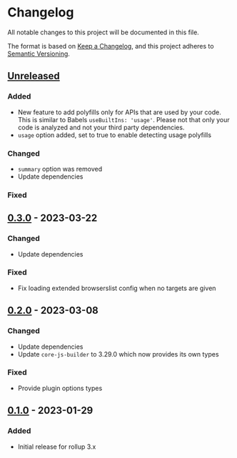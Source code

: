 <!-- 
SPDX-FileCopyrightText: 2023 Ferdinand Thiessen <rpm@fthiessen.de>
SPDX-License-Identifier: EUPL-1.2
--->
# Changelog

All notable changes to this project will be documented in this file.

The format is based on [Keep a Changelog](https://keepachangelog.com/en/1.0.0/),
and this project adheres to [Semantic Versioning](https://semver.org/spec/v2.0.0.html).

## [Unreleased]
### Added
- New feature to add polyfills only for APIs that are used by your code.
  This is similar to Babels `useBuiltIns: 'usage'`. Please not that only your code is analyzed and not your third party dependencies.
- `usage` option added, set to true to enable detecting usage polyfills

### Changed
- `summary` option was removed
- Update dependencies

### Fixed

## [0.3.0] - 2023-03-22
### Changed
- Update dependencies

### Fixed
- Fix loading extended browserslist config when no targets are given

## [0.2.0] - 2023-03-08
### Changed
- Update dependencies
- Update `core-js-builder` to 3.29.0 which now provides its own types

### Fixed
- Provide plugin options types

## [0.1.0] - 2023-01-29
### Added 

- Initial release for rollup 3.x

[unreleased]: https://github.com/susnux/rollup-plugin-corejs/compare/v0.3.0...HEAD
[0.3.0]: https://github.com/susnux/rollup-plugin-corejs/releases/tag/v0.2.0...v0.3.0
[0.2.0]: https://github.com/susnux/rollup-plugin-corejs/releases/tag/v0.1.0...v0.2.0
[0.1.0]: https://github.com/susnux/rollup-plugin-corejs/releases/tag/v0.1.0